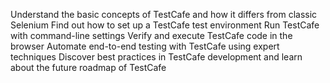 Understand the basic concepts of TestCafe and how it differs from classic Selenium
Find out how to set up a TestCafe test environment
Run TestCafe with command-line settings
Verify and execute TestCafe code in the browser
Automate end-to-end testing with TestCafe using expert techniques
Discover best practices in TestCafe development and learn about the future roadmap of TestCafe